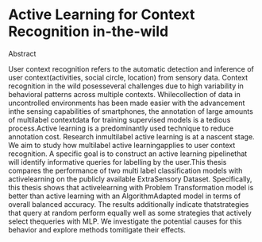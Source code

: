 # Active Learning for Context Recognition in-the-wild

Abstract

User context recognition refers to the automatic detection and inference of user context(activities, social circle, location) from sensory data. Context recognition in the wild posesseveral challenges due to high variability in behavioral patterns across multiple contexts. Whilecollection of data in uncontrolled environments has been made easier with the advancement inthe sensing capabilities of smartphones, the annotation of large amounts of multilabel contextdata for training supervised models is a tedious process.Active learning is a predominantly used technique to reduce annotation cost. Research inmultilabel active learning is at a nascent stage. We aim to study how multilabel active learningapplies to user context recognition. A specific goal is to construct an active learning pipelinethat will identify informative queries for labelling by the user.This thesis compares the performance of two multi label classification models with activelearning on the publicly available ExtraSensory Dataset. Specifically, this thesis shows that activelearning with Problem Transformation model is better than active learning with an AlgorithmAdapted model in terms of overall balanced accuracy. The results additionally indicate thatstrategies that query at random perform equally well as some strategies that actively select thequeries with MLP. We investigate the potential causes for this behavior and explore methods tomitigate their effects.
